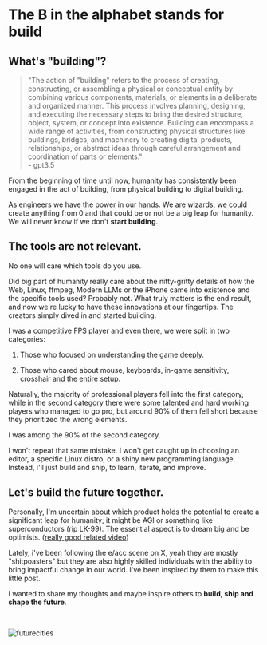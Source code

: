 <!-- ---
layout: post
title: The B in the alphabet stands for build
tags: [tech, computer-science, e/acc, future, build]
date: 2023-08-21 00:00:00
og_image: https://i.imgur.com/vwFzWGt.jpg
image: https://i.imgur.com/vwFzWGt.jpg
--- -->

# The B in the alphabet stands for build

## What's "building"?

> "The action of "building" refers to the process of creating, constructing, or assembling a physical or conceptual entity by combining various components, materials, or elements in a deliberate and organized manner. This process involves planning, designing, and executing the necessary steps to bring the desired structure, object, system, or concept into existence. Building can encompass a wide range of activities, from constructing physical structures like buildings, bridges, and machinery to creating digital products, relationships, or abstract ideas through careful arrangement and coordination of parts or elements." \
> \- gpt3.5

From the beginning of time until now, humanity has consistently been engaged in the act of building, from physical building to digital building.

As engineers we have the power in our hands. We are wizards, we could create anything from 0 and that could be or not be a big leap for humanity. We will never know if we don't **start building**.

## The tools are not relevant.

No one will care which tools do you use.

Did big part of humanity really care about the nitty-gritty details of how the Web, Linux, ffmpeg, Modern LLMs or the iPhone came into existence and the specific tools used? Probably not. What truly matters is the end result, and now we're lucky to have these innovations at our fingertips. The creators simply dived in and started building.

I was a competitive FPS player and even there, we were split in two categories:

1. Those who focused on understanding the game deeply.

2. Those who cared about mouse, keyboards, in-game sensitivity, crosshair and the entire setup.

Naturally, the majority of professional players fell into the first category, while in the second category there were some talented and hard working players who managed to go pro, but around 90% of them fell short because they prioritized the wrong elements.

I was among the 90% of the second category.

I won't repeat that same mistake. I won't get caught up in choosing an editor, a specific Linux distro, or a shiny new programming language. Instead, i'll just build and ship, to learn, iterate, and improve.

## Let's build the future together.

Personally, I'm uncertain about which product holds the potential to create a significant leap for humanity; it might be AGI or something like superconductors (rip LK-99). The essential aspect is to dream big and be optimists. ([really good related video](https://www.youtube.com/watch?v=o48X3_XQ9to))

Lately, i've been following the e/acc scene on X, yeah they are mostly "shitpoasters" but they are also highly skilled individuals with the ability to bring impactful change in our world. I've been inspired by them to make this little post.

I wanted to share my thoughts and maybe inspire others to **build, ship and shape the future**.

&nbsp;

![futurecities](https://imgur.com/xv8VcCo.jpg)
